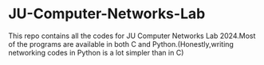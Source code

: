 # JU-Computer-Networks-Lab
This repo contains all the codes for JU Computer Networks Lab 2024.Most of the programs are available in both C and Python.(Honestly,writing networking codes in Python is a lot simpler than in C)
